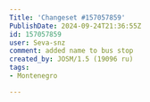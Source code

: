 ```yaml
---
Title: 'Changeset #157057859'
PublishDate: 2024-09-24T21:36:55Z
id: 157057859
user: Seva-snz
comment: added name to bus stop
created_by: JOSM/1.5 (19096 ru)
tags:
- Montenegro

---
```

